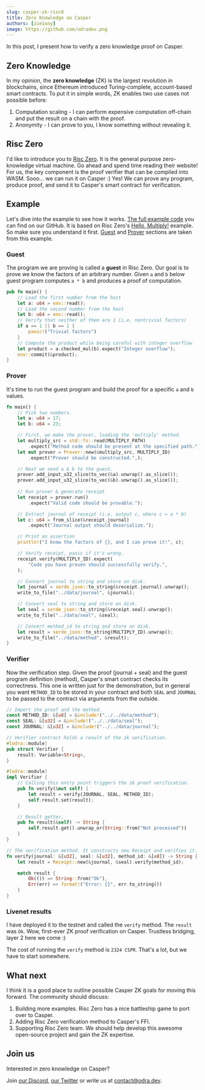 ```yaml
---
slug: casper-zk-risc0
title: Zero Knowledge on Casper
authors: [zie1ony]
image: https://github.com/odradev.png
---
```


In this post, I present how to verify a zero knowledge proof on Casper.
<!--truncate-->

## Zero Knowledge
In my opinion, the **zero knowledge** (ZK) is the largest revolution in 
blockchains, since Ethereum introduced Turing-complete, account-based 
smart contracts.
To put it in simple words, ZK enables two use cases not possible before:

1. Computation scaling - I can perform expensive computation off-chain
and put the result on a chain with the proof.
2. Anonymity - I can prove to you, I know something without revealing it. 

## Risc Zero
I'd like to introduce you to [Risc Zero](https://www.risczero.com/).
It is the general purpose zero-knowledge virtual machine.
Go ahead and spend time reading their website!
For us, the key component is the proof verifier that can be compiled into WASM.
Sooo... we can run it on Casper :)
Yes! We can prove any program, produce proof, and send it to Casper's
smart contract for verification.

## Example
Let's dive into the example to see how it works.
[The full example code](https://github.com/odradev/casper-zk-with-risc0)
you can find on our GitHub. 
It is based on Risc Zero's [Hello, Multiply!](https://www.risczero.com/docs/examples/hello_multiply)
example. So make sure you understand it first.
[Guest](#guest) and [Prover](#prover) sections are taken from this example.

### Guest
The program we are proving is called a **guest** in Risc Zero.
Our goal is to prove we know the factors of an arbitrary number.
Given `a` and `b` below guest program computes `a * b` and produces
a proof of computation.

```rust title="methods/guest/src/multiply.rs"
pub fn main() {
    // Load the first number from the host
    let a: u64 = env::read();
    // Load the second number from the host
    let b: u64 = env::read();
    // Verify that neither of them are 1 (i.e. nontrivial factors)
    if a == 1 || b == 1 {
        panic!("Trivial factors")
    }
    // Compute the product while being careful with integer overflow
    let product = a.checked_mul(b).expect("Integer overflow");
    env::commit(&product);
}
```

### Prover
It's time to run the guest program and build the proof for 
a specific `a` and `b` values.

```rust title="prover/src/main.rs"
fn main() {
    // Pick two numbers.
    let a: u64 = 17;
    let b: u64 = 23;

    // First, we make the prover, loading the 'multiply' method.
    let multiply_src = std::fs::read(MULTIPLY_PATH)
        .expect("Method code should be present at the specified path.");
    let mut prover = Prover::new(&multiply_src, MULTIPLY_ID)
        .expect("Prover should be constructed.",);

    // Next we send a & b to the guest.
    prover.add_input_u32_slice(to_vec(&a).unwrap().as_slice());
    prover.add_input_u32_slice(to_vec(&b).unwrap().as_slice());
    
    // Run prover & generate receipt
    let receipt = prover.run()
        .expect("Valid code should be provable.");

    // Extract journal of receipt (i.e. output c, where c = a * b)
    let c: u64 = from_slice(&receipt.journal)
        .expect("Journal output should deserialize.");

    // Print an assertion
    println!("I know the factors of {}, and I can prove it!", c);

    // Verify receipt, panic if it's wrong.
    receipt.verify(MULTIPLY_ID).expect(
        "Code you have proven should successfully verify.",
    );

    // Convert journal to string and store on disk.
    let journal = serde_json::to_string(&receipt.journal).unwrap();
    write_to_file("../data/journal", &journal);

    // Convert seal to string and store on disk.
    let seal = serde_json::to_string(&receipt.seal).unwrap();
    write_to_file("../data/seal", &seal);

    // Convert method_id to string and store on disk.
    let result = serde_json::to_string(MULTIPLY_ID).unwrap();
    write_to_file("../data/method", &result);
}
```

### Verifier
Now the verification step.
Given the proof (journal + seal) and the guest program definition (method),
Casper's smart contract checks its correctness. This one is written
just for the demonstration, but in general you want `METHOD_ID` to be
stored in your contract and both `SEAL` and `JOURNAL` to be passed to
the contract via arguments from the outside.

```rust title="verifier/src/verifier_contract.rs"
// Import the proof and the method.
const METHOD_ID: &[u8] = &include!("../../data/method");
const SEAL: &[u32] = &include!("../../data/seal");
const JOURNAL: &[u32] = &include!("../../data/journal");

// Verifier contract holds a result of the zk verification. 
#[odra::module]
pub struct Verifier {
    result: Variable<String>,
}

#[odra::module]
impl Verifier {
    // Calling this entry point triggers the zk proof verification.
    pub fn verify(&mut self) {
        let result = verify(JOURNAL, SEAL, METHOD_ID);
        self.result.set(result);
    }

    // Result getter.
    pub fn result(&self) -> String {
        self.result.get().unwrap_or(String::from("Not processed"))
    }
}

// The verification method. It constructs new Receipt and verifies it.
fn verify(journal: &[u32], seal: &[u32], method_id: &[u8]) -> String {
    let result = Receipt::new(&journal, &seal).verify(method_id);

    match result {
        Ok(()) => String::from("Ok"),
        Err(err) => format!("Error: {}", err.to_string())
    }
}
```

### Livenet results
I have deployed it to the testnet and called the `verify` method.
The `result` was `Ok`. Wow, first-ever ZK proof verification on Casper.
Trustless bridging, layer 2 here we come :)

The cost of running the `verify` method is `2324 CSPR`. That's a lot, but
we have to start somewhere.

## What next
I think it is a good place to outline possible Casper ZK goals for moving
this forward. The community should discuss: 
1. Building more examples. Risc Zero has a nice battleship game to port over
to Casper.
2. Adding Risc Zero verification method to Casper's FFI.
3. Supporting Risc Zero team. We should help develop this awesome
open-source project and gain the ZK expertise.

## Join us
Interested in zero knowledge on Casper?

Join [our Discord][odra-discord], [our Twitter][odra-twitter] or write us
at contact@odra.dev.

[odra-discord]:    https://discord.gg/Mm5ABc9P8k
[odra-twitter]:    https://twitter.com/odradev